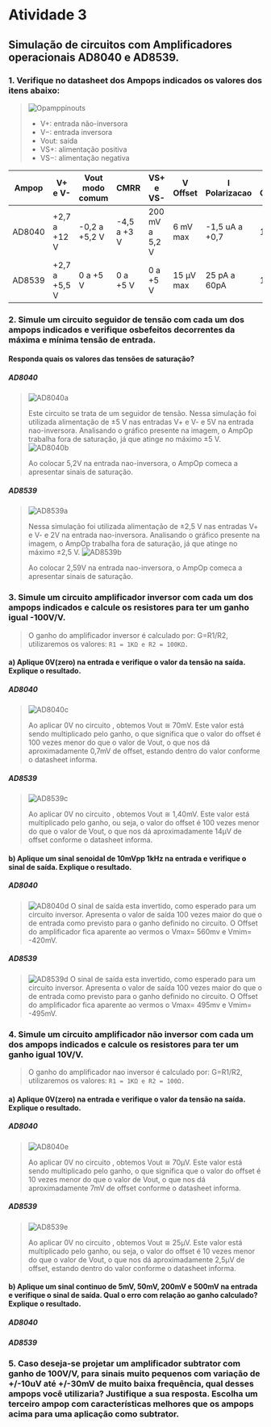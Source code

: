 # Atividade 3
## Simulação de circuitos com Amplificadores operacionais AD8040 e AD8539.
### 1. Verifique no datasheet dos Ampops indicados os valores dos itens abaixo:

>
> ![Opamppinouts](https://user-images.githubusercontent.com/12564754/102247973-6bac1180-3edf-11eb-9dbc-ea5f073403fe.png)
>
> * V+: entrada não-inversora
> * V−: entrada inversora
> * Vout: saída
> * VS+: alimentação positiva
> * VS−: alimentação negativa
>

| Ampop  |    V+ e V-   |  Vout modo comum  | CMRR  | VS+ e VS- | V Offset | I Polarizacao | I Consumo | G Malha aberta | Impedância entrada |
--- | ---  | --- | ---| --- | ---| --- | ---| --- | --- 
| AD8040 |+2,7 a +12 V| -0,2 a +5,2 V| -4,5 a +3 V| 200 mV a 5,2 V  |   6 mV max |-1,5 uA a +0,7   | 1.3 mA  |±4 V |  6 MΩ e 2 pF      |
| AD8539 |  +2,7 a +5,5 V   |   0 a +5 V    | 0 a +5 V    |    0 a +5 V    | 15 µV max  |25 pA a 60pA  | 180 µA  |    +0,1 a +7 V    |       10 KΩ e 300 pF      |
  
### 2. Simule um circuito seguidor de tensão com cada um dos ampops indicados e verifique osbefeitos decorrentes da máxima e mínima tensão de entrada.

#### Responda quais os valores das tensões de saturação?

##### AD8040
> ![AD8040a](https://user-images.githubusercontent.com/12564754/114089080-1cbe2980-988c-11eb-871b-da7faa2b6068.PNG)
> 
> Este circuito se trata de um seguidor de tensão. Nessa simulação foi utilizada alimentação de ±5 V nas entradas V+ e V- e 5V na entrada nao-inversora. Analisando o gráfico
> presente na imagem, o AmpOp trabalha fora de saturação, já que atinge no máximo ±5 V. 
> ![AD8040b](https://user-images.githubusercontent.com/12564754/114089471-90f8cd00-988c-11eb-8a3e-a09d7d053fcd.PNG)
> 
> Ao colocar 5,2V na entrada nao-inversora, o AmpOp comeca a apresentar sinais de saturação.

##### AD8539
> ![AD8539a](https://user-images.githubusercontent.com/12564754/114094945-46c71a00-9893-11eb-8858-fe1b5bfdafca.PNG)
> 
> Nessa simulação foi utilizada alimentação de ±2,5 V nas entradas V+ e V- e 2V na entrada nao-inversora. Analisando o gráfico  presente na imagem, o AmpOp trabalha fora de saturação, já que atinge no máximo ±2,5 V. 
> ![AD8539b](https://user-images.githubusercontent.com/12564754/114095084-652d1580-9893-11eb-939a-7254330aa9d0.PNG)
> 
> Ao colocar 2,59V na entrada nao-inversora, o AmpOp comeca a apresentar sinais de saturação.

### 3. Simule um circuito amplificador inversor com cada um dos ampops indicados e calcule os resistores para ter um ganho igual -100V/V. 

> O ganho do amplificador inversor é calculado por: G=R1/R2, utilizaremos os valores:
> ` R1 = 1KΩ e R2 = 100KΩ. ` 

#### a) Aplique 0V(zero) na entrada e verifique o valor da tensão na saída. Explique o resultado.

##### AD8040
> ![AD8040c](https://user-images.githubusercontent.com/12564754/114095658-10d66580-9894-11eb-8618-22fad36bcc80.PNG)
> 
> Ao aplicar 0V no circuito , obtemos Vout ≅ 70mV. Este valor está sendo multiplicado pelo ganho, o que significa que o valor do offset é 100 vezes menor do que 
> o valor de Vout, o que nos dá aproximadamente 0,7mV de offset, estando dentro do valor conforme o datasheet informa. 
##### AD8539
> ![AD8539c](https://user-images.githubusercontent.com/12564754/114095979-804c5500-9894-11eb-88e2-2334ecd57630.PNG)
> 
> Ao aplicar 0V no circuito , obtemos Vout ≅ 1,40mV. Este valor está multiplicado pelo ganho, ou seja, o valor do offset é 100 vezes menor do que  o valor de Vout,
> o que nos dá aproximadamente 14µV de offset conforme o datasheet informa.

#### b) Aplique um sinal senoidal de 10mVpp 1kHz na entrada e verifique o sinal de saída. Explique o resultado.

##### AD8040
> ![AD8040d](https://user-images.githubusercontent.com/12564754/114096647-63645180-9895-11eb-9508-abb370bd9a37.PNG)
> O sinal de saída esta invertido, como esperado para um circuito inversor. Apresenta o valor de saída 100 vezes maior do que o de entrada como previsto para o ganho definido no circuito. O Offset do amplificador fica aparente ao vermos o Vmax= 560mv e Vmim= -420mV.

##### AD8539
> ![AD8539d](https://user-images.githubusercontent.com/12564754/114096669-6cedb980-9895-11eb-8965-3427563344aa.PNG)
> O sinal de saída esta invertido, como esperado para um circuito inversor. Apresenta o valor de saída 100 vezes maior do que o de entrada como previsto para o ganho definido no circuito. O Offset do amplificador fica aparente ao vermos o Vmax= 495mv e Vmim= -495mV.

### 4. Simule um circuito amplificador não inversor com cada um dos ampops indicados e calcule os resistores para ter um ganho igual 10V/V.

> O ganho do amplificador nao inversor é calculado por: G=R1/R2, utilizaremos os valores:
> ` R1 = 1KΩ e R2 = 100Ω. ` 

#### a) Aplique 0V(zero) na entrada e verifique o valor da tensão na saída. Explique o resultado.

##### AD8040
> ![AD8040e](https://user-images.githubusercontent.com/12564754/114098313-8db70e80-9897-11eb-93d2-b7ba44e415a5.PNG)
> 
> Ao aplicar 0V no circuito , obtemos Vout ≅ 70µV. Este valor está sendo multiplicado pelo ganho, o que significa que o valor do offset é 10 vezes menor do que 
> o valor de Vout, o que nos dá aproximadamente 7mV de offset conforme o datasheet informa. 
##### AD8539
> ![AD8539e](https://user-images.githubusercontent.com/12564754/114098767-37969b00-9898-11eb-8c03-50ad3bea4f32.PNG)
> 
> Ao aplicar 0V no circuito , obtemos Vout ≅ 25µV. Este valor está multiplicado pelo ganho, ou seja, o valor do offset é 10 vezes menor do que  o valor de Vout,
> o que nos dá aproximadamente 2,5µV de offset, estando dentro do valor conforme o datasheet informa.


#### b) Aplique um sinal continuo de 5mV, 50mV, 200mV e 500mV na entrada e verifique o sinal de saída. Qual o erro com relação ao ganho calculado? Explique o resultado.


##### AD8040


##### AD8539

### 5. Caso deseja-se projetar um amplificador subtrator com ganho de 100V/V, para sinais muito pequenos com variação de +/-10uV até +/-30mV de muito baixa frequência, qual desses ampops você utilizaria? Justifique a sua resposta. Escolha um terceiro ampop com características melhores que os ampops acima para uma aplicação como subtrator.

